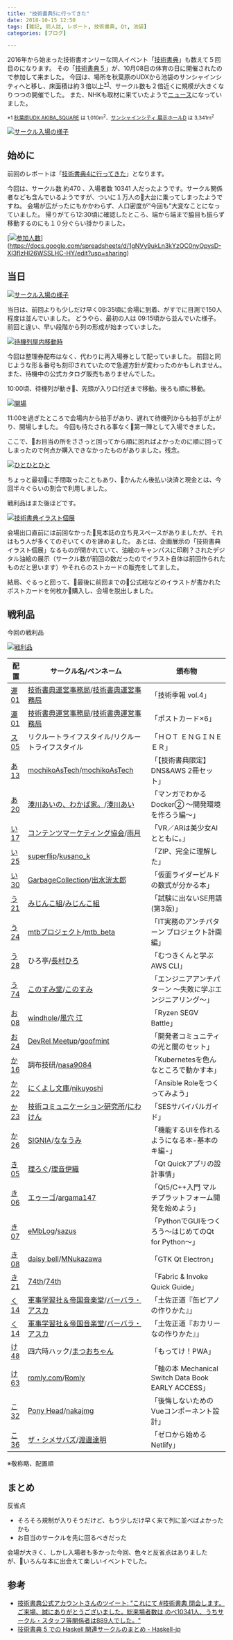 ```yaml
---
title: "技術書典5に行ってきた"
date: 2018-10-15 12:50
tags: [雑記, 同人誌, レポート, 技術書典, Qt, 池袋]
categories: [ブログ]

---
```


2016年から始まった技術書オンリーな同人イベント「[技術書典](https://techbookfest.org/)」も数えて５回目のになります。
その「[技術書典５](https://techbookfest.org/event/tbf05)」が、10月08日の体育の日に開催されたので参加して来ました。
今回は、場所を秋葉原のUDXから池袋のサンシャインシティへと移し、床面積は約３倍以上<sup>[*1](#note1)</sup>、サークル数も２倍近くに規模が大きくなりつつの開催でした。
また、NHKも取材に来ていたようで[ニュース](https://twitter.com/nhk_news/status/1050252562748899328)になっていました。

<small id="note1">*1 
<a href="http://udx-akibasquare.jp/index.php?pg=facilities">秋葉原UDX AKIBA_SQUARE</a> は 1,010m<sup>2</sup>、<a href="http://co.sunshinecity.co.jp/exhibition/hall_spec.html#04">サンシャインシティ 展示ホールD</a> は 3,341m<sup>2</sup>
</small>

[<img src="{{ thumbnail('/images/20181008_tf5.jpg', 256, 256) }}" alt="サークル入場の様子">](/images/20181008_tf5.jpg)

## 始めに

前回のレポートは「[技術書典4に行ってきた](/blog/2018/05/18/techbookfest4.html)」となります。

今回は、サークル数 約470 、入場者数 10341 人だったようです。サークル関係者なども含んでいるようですが、ついに１万人の大台に乗ってしまったようですね。
会場が広がったにもかかわらず、人口密度が”今回も”大変なことになっていました。
帰りがてら12:30頃に確認したところ、端から端まで脇目も振らず移動するのにも１０分ぐらい掛かりました。

[[<img src="{{ thumbnail('/images/20181008_tf1_tf5_graph.png', 256, 256) }}" alt="参加人数">](/images/20181008_tf1_tf5_graph.png)](https://docs.google.com/spreadsheets/d/1gNVy9ukLn3kYzOC0nyOpysD-Xl3fIzHl26WSSLHC-HY/edit?usp=sharing)

## 当日

[<img src="{{ thumbnail('/images/20181008_tf5_circle_enter.jpg', 256, 256) }}" alt="サークル入場の様子">](/images/20181008_tf5_circle_enter.jpg)

当日は、前回よりも少しだけ早く09:35頃に会場に到着、がすでに目測で150人程度は並んでいました。
どうやら、最初の人は 09:15頃から並んでいた様子。
前回と違い、早い段階から列の形成が始まっていました。

[<img src="{{ thumbnail('/images/20181008_tf5_wait_list_moving.jpg', 256, 256) }}" alt="待機列屋内移動時">](/images/20181008_tf5_wait_list_moving.jpg)

今回は整理券配布はなく、代わりに再入場券として配っていました。
前回と同じような形＆番号も刻印されていたので急遽方針が変わったのかもしれません。
また、待機中の公式カタログ販売もありませんでした。

10:00頃、待機列が動き、先頭が入り口付近まで移動。後ろも順に移動。

[<img src="{{ thumbnail('/images/20181008_tf5_opening.jpg', 256, 256) }}" alt="開場">](/images/20181008_tf5_opening.jpg)

11:00を過ぎたところで会場内から拍手があり、遅れて待機列からも拍手が上がり、開場しました。
今回も待たされる事なく第一陣として入場できました。

ここで、お目当の所をささっと回ってから順に回ればよかったのに順に回ってしまったので何点か購入できなかったものがありました。残念。

[<img src="{{ thumbnail('/images/20181008_tf5_crowd.jpg', 256, 256) }}" alt="ひとひとひと">](/images/20181008_tf5_crowd.jpg)

ちょっと最初に手間取ったこともあり、かんたん後払い決済と現金とは、今回半々ぐらいの割合で利用しました。

戦利品はまた後ほどです。

[<img src="{{ thumbnail('/images/20181008_tf5_pe_of_tf_illust.jpg', 256, 256) }}" alt="技術書典イラスト個展">](/images/20181008_tf5_pe_of_tf_illust.jpg)

会場出口直前には前回なかった見本誌の立ち見スペースがありましたが、それはもう人が多くてのぞいてくのを諦めました。
あとは、企画展示の「技術書典イラスト個展」なるものが開かれていて、油絵のキャンパスに印刷？されたデジタル油絵の展示（サークル数が前回の数だったのでイラスト自体は前回作られたものだと思います）やそれらのストカードの販売をしてました。

結局、ぐるっと回って、最後に前回までの公式絵などのイラストが書かれたポストカードを何枚か購入し、会場を脱出しました。

## 戦利品

今回の戦利品

[<img src="{{ thumbnail('/images/20181009_tf5_booty.jpg', 256, 256) }}" alt="戦利品">](/images/20181009_tf5_booty.jpg)

|配置|サークル名/ペンネーム|頒布物|
|-|-|-|
|[運01](https://techbookfest.org/event/tbf05/circle/69020002)|[技術書典運営事務局](https://techbookfest.org/)/[技術書典運営事務局](https://twitter.com/techbookfest)|「技術季報 vol.4」|
|[運01](https://techbookfest.org/event/tbf05/circle/69020002)|[技術書典運営事務局](https://techbookfest.org/)/[技術書典運営事務局](https://twitter.com/techbookfest)|「ポストカード×6」|
|[ス05](https://techbookfest.org/event/tbf05/circle/33160002)|リクルートライフスタイル/リクルートライフスタイル|「ＨＯＴ ＥＮＧＩＮＥＥＲ」|
|[あ13](https://techbookfest.org/event/tbf05/circle/30200001)|[mochikoAsTech](http://mochikoastech.hatenablog.com/)/[mochikoAsTech](https://twitter.com/mochikoAsTech)|「【技術書典限定】DNS&AWS 2冊セット」|
|[あ20](https://techbookfest.org/event/tbf05/circle/47000003)|[湊川あいの、わかば家。](http://webdesign-manga.com/)/[湊川あい](https://twitter.com/webdesignManga)|「マンガでわかるDocker② 〜開発環境を作ろう編〜」|
|[い17](https://techbookfest.org/event/tbf05/circle/29530001)|[コンテンツマーケティング協会](http://udk.blog91.fc2.com/)/[雨月](https://twitter.com/udk91)|「VR／ARは美少女AIとともに。」|
|[い25](https://techbookfest.org/event/tbf05/circle/28720006)|[superflip](http://sanya.sweetduet.info/monatxscript/)/[kusano_k](https://twitter.com/sprflp)|「ZIP、完全に理解した」|
|[い30](https://techbookfest.org/event/tbf05/circle/26850009)|[GarbageCollection](http://d.hatena.ne.jp/izmktr/)/[出水洸太郎](https://twitter.com/izmktr)|「仮面ライダービルドの数式が分かる本」|
|[う21](https://techbookfest.org/event/tbf05/circle/27470004)|[みじんこ組](https://twitter.com/daphnia_class/status/914009676500447232)/[みじんこ組](https://twitter.com/daphnia_class)|「試験に出ないSE用語 (第3版)」|
|[う24](https://techbookfest.org/event/tbf05/circle/43160001)|[mtbプロジェクト](https://blog.mtb-production.info/)/[mtb_beta](https://twitter.com/mtb_beta)|「IT実務のアンチパターン プロジェクト計画編」|
|[う28](https://techbookfest.org/event/tbf05/circle/41000002)|ひろ亭/[長村ひろ](https://twitter.com/hirosys_)|「むつきくんと学ぶ AWS CLI」|
|[う74](https://techbookfest.org/event/tbf05/circle/39040001)|[このすみ堂](https://www.konosumi.net/)/[このすみ](https://twitter.com/konosumi)|「エンジニアアンチパターン 〜失敗に学ぶエンジニアリング〜」|
|[お08](https://techbookfest.org/event/tbf05/circle/49040001)|[windhole](https://www.facebook.com/windholep/)/[風穴 江](https://twitter.com/windhole)|「Ryzen SEGV Battle」|
|[お24](https://techbookfest.org/event/tbf05/circle/28500001)|[DevRel Meetup](https://devrel.tokyo)/[goofmint](https://twitter.com/goofmint)|「開発者コミュニティの光と闇のセット」|
|[か16](https://techbookfest.org/event/tbf05/circle/53000003)|調布技研/[nasa9084](https://twitter.com/nasa9084)|「Kubernetesを色んなところで動かす本」|
|[か22](https://techbookfest.org/event/tbf05/circle/24990003)|[にくよし文庫](http://nikuyoshi.hatenablog.com/)/[nikuyoshi](https://twitter.com/nikuyoshi)|「Ansible Roleをつくってみよう」|
|[か23](https://techbookfest.org/event/tbf05/circle/35050001)|[技術コミュニケーション研究所](https://note.mu/niwaken)/[にわけん](https://twitter.com/niwaken)|「SESサバイバルガイド」|
|[か26](https://techbookfest.org/event/tbf05/circle/31390001)|[SIGNIA](https://nanaumi.info/)/[ななうみ](https://twitter.com/nana_u_mi)|「機能するUIを作れるようになる本-基本のキ編-」|
|[き05](https://techbookfest.org/event/tbf05/circle/41000007)|[理ろぐ](http://relog.xii.jp/)/[理音伊織](https://twitter.com/IoriAYANE)|「Qt Quickアプリの設計事情」|
|[き06](https://techbookfest.org/event/tbf05/circle/41170003)|[エゥーゴ](https://qiita.com/argama147)/[argama147](https://twitter.com/argama147)|「Qt5/C++入門 マルチプラットフォーム開発を始めよう」|
|[き07](https://techbookfest.org/event/tbf05/circle/28640001)|[eMbLog](http://emblog.hatenablog.jp/)/[sazus](https://twitter.com/sazus)|「PythonでGUIをつくろう〜はじめてのQt for Python〜」|
|[き08](https://techbookfest.org/event/tbf05/circle/29300002)|[daisy bell](http://blog.michinari-nukazawa.com/)/[MNukazawa](https://twitter.com/MNukazawa)|「GTK Qt Electron」|
|[き21](https://techbookfest.org/event/tbf05/circle/28510001)|[74th](https://j74th.com/)/[74th](https://twitter.com/74th)|「Fabric & Invoke Quick Guide」|
|[く14](https://techbookfest.org/event/tbf05/circle/29520011)|[軍事学習社＆帝国音楽堂](https://twilog.org/gunjigakusyusha)/[バーバラ・アスカ](https://twitter.com/gunjigakusyusha)|「土佐正道『缶ピアノの作りかた』」|
|[く14](https://techbookfest.org/event/tbf05/circle/29520011)|[軍事学習社＆帝国音楽堂](https://twilog.org/gunjigakusyusha)/[バーバラ・アスカ](https://twitter.com/gunjigakusyusha)|「土佐正道『おカリーなの作りかた』」|
|[け48](https://techbookfest.org/event/tbf05/circle/35170002)|四六時ハック/[まつおちゃん](https://twitter.com/mqtsuo02)|「もってけ！PWA」|
|[け63](https://techbookfest.org/event/tbf05/circle/29530004)|[romly.com](http://romly.com)/[Romly](https://twitter.com/Romly)|「軸の本 Mechanical Switch Data Book EARLY ACCESS」|
|[こ32](https://techbookfest.org/event/tbf05/circle/43110001)|[Pony Head](https://github.com/nakajmg/)/[nakajmg](https://twitter.com/nakajmg)|「後悔しないためのVueコンポーネント設計」|
|[こ36](https://techbookfest.org/event/tbf05/circle/24720002)|[ザ・シメサバズ](http://mymarkdown.firebaseapp.com/)/[渡邊達明](https://twitter.com/nabettu)|「ゼロから始めるNetlify」|

※敬称略、配置順

## まとめ

反省点

* そろそろ規制が入りそうだけど、もう少しだけ早く来て列に並べばよかったかも
* お目当のサークルを先に回るべきだった

会場が大きく、しかし入場者も多かった今回、色々と反省点はありましたが、いろんな本に出会えて楽しいイベントでした。

## 参考

* [技術書典公式アカウントさんのツイート: "これにて #技術書典 閉会します。ご来場、誠にありがとうございました。総来場者数は のべ10341人、うちサークル・スタッフ等関係者は889人でした。"](https://twitter.com/techbookfest/status/1049208448372465664)
* [技術書典 5 での Haskell 関連サークルのまとめ - Haskell-jp](https://haskell.jp/blog/posts/2018/tech-book-fest-5.html)
